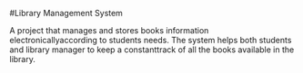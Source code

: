 
#Library Management System

 A project that manages and stores books information electronicallyaccording to students needs. 
 The system helps both students and library manager to keep a constanttrack of all the books available in the library.
